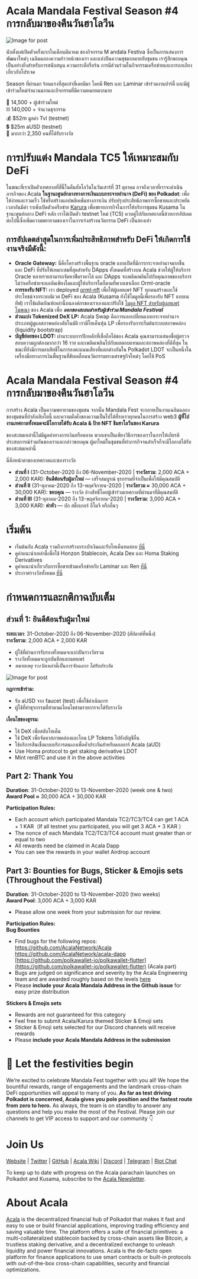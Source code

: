 # Acala Mandala Festival Season #4 การกลับมาของคืนวันฮาโลวีน

![Image for post](https://miro.medium.com/max/1600/1*7K9WRrmw92edbRTDZESqZQ.jpeg)

นับตั้งแต่เปิดตัวครั้งแรกในเดือนมีนาคม ของกิจกรรม M andala Festiva ซึ่งเป็นการแสดงการพัฒนาใหม่ๆ เฉลิมฉลองความก้าวหน้าของเรา และแบ่งปันความสุขมากมายกับชุมชน เรารู้สึกขอบคุณเป็นอย่างยิ่งสำหรับการสนับสนุน ความกระตือรือร้น การมีส่วนร่วมในกิจกรรมเครือข่ายและการถกเถียงเกี่ยวกับโปรเจค

Season ที่ผ่านมา ร้อนแรงที่สุดเท่าที่เคยมีมา โดยมี Ren และ Laminar เข้าร่วมงานปาร์ตี้ และมีผู้เข้าร่วมใหม่จำนวนมากและกิจกรรมที่มีความหมายมากมาย

👥 14,500 + ผู้เข้าร่วมใหม่  
⛓️ 140,000 + จำนวนธุรกรรม  
💰 $52m มูลค่า Tvl (testnet)  
💲 $25m aUSD (testnet)  
🎉 มากกว่า 2,350 คนที่ได้รับรางวัล

# การปรับแต่ง Mandala TC5 ให้เหมาะสมกับ DeFi

ในขณะที่เราเปิดตัวเทศกาลที่สี่นี้ในคืนฮัลโลวีนในวันเสาร์ที่ 31 ตุลาคม อาจถึงเวลาที่เราจะดำเนินภารกิจของ Acala **ในฐานะศูนย์กลางทางการเงินแบบกระจายอำนาจ (DeFi) ของ Polkadot**: เพื่อให้ง่ายและรวดเร็ว ใช้หรือสร้างแอปพลิเคชันทางการเงิน ปรับปรุงประสิทธิภาพการซื้อขายและประหยัดเวลาอันมีค่า ราเพิ่งเปิดตัวเครือข่าย [Karura](https://medium.com/acalanetwork/introducing-karura-acalas-defi-parachain-on-kusama-af2f2695b07a) เพื่อขยายภารกิจในการให้บริการชุมชน Kusama ในฐานะศูนย์กลาง DeFi หลัก เราได้เปิดตัว testnet ใหม่ (TC5) ควบคู่ไปกับเทศกาลนี้ด้วยการอัปเดตต่อไปนี้ซึ่งเพิ่มความพยายามของเราในการเร่งสร้างนวัตกรรม DeFi เป็นสองเท่า

## การอัปเดตล่าสุดในการเพิ่มประสิทธิภาพสำหรับ DeFi ให้เกิดการใช้งานจริงมีดังนี้:

- **Oracle Gateway:** นี่คือโครงสร้างพื้นฐาน oracle แบบเปิดที่มีการกระจายอำนาจมากขึ้น และ DeFi ที่ปรับให้เหมาะสมที่สุดสำหรับ DApps ทั้งหมดที่สร้างบน Acala ช่วยให้ผู้ให้บริการ Oracle หลายรายสามารถจัดหาฟีดราคาได้ และ DApps จะเพลิดเพลินไปกับคุณภาพของบริการ ไม่ว่าเครือข่ายจะแออัดเพียงใดและผู้ให้บริการใดก็ตามที่พวกเขาเลือก Orml-oracle
- **การรองรับ NFT:** เรา deployed [orml-nft](https://github.com/open-web3-stack/open-runtime-module-library/tree/master/nft) เพื่อให้ผู้เผยแพร่ NFT ทุกคนสร้างและใช้ประโยชน์จากระบบนิเวศ DeFi ของ Acala (Kusama ยังใช้โมดูลนี้เพื่อรองรับ NFT แบบเนทีฟ) เราใช้ผลิตภัณฑ์เหล่านี้บนองค์กรของเราเองและปรับใช้ [โมดูล NFT สำหรับผู้เผยแพร่โฆษณา](https://github.com/AcalaNetwork/Acala/blob/master/modules/nft/src/lib.rs) ของ Acala เพื่อ **_ออกของสะสมสำหรับผู้เข้าร่วม Mandala Festival_**
- **ส่วนแบ่ง Tokenized DeX LP:** Acala Swap คือการแลกเปลี่ยนแบบกระจายอำนาจประเภทผู้ดูแลสภาพคล่องอัตโนมัติ เรามีโทเค็นหุ้น LP เพื่อรองรับการเริ่มต้นระบบสภาพคล่อง (liquidity bootstrap)
- **บัญชีย่อยของ LDOT:** ผ่านระบบการปักหลักที่เชื่อถือได้ของ Acala คุณสามารถเสนอชื่อผู้ตรวจสอบความถูกต้องมากกว่า 16 ราย และเพลิดเพลินไปกับผลตอบแทนและสภาพคล่องที่ดีที่สุด ในขณะที่ยังมีการมอบสิทธิ์ในการลงคะแนนเสียงที่แตกต่างกันใน Polkadot LDOT จะเป็นหนึ่งในเครื่องมือทางการเงินพื้นฐานที่ขับเคลื่อนนวัตกรรมทางเศรษฐกิจใหม่ๆ โดยใช้ PoS

# Acala Mandala Festival Season #4 การกลับมาของคืนวันฮาโลวีน

การสร้าง Acala เป็นความพยายามของชุมชน จากนั้น Mandala Fest จะกลายเป็นงานเฉลิมฉลองของชุมชนที่กำลังเติบโตนี้ และความมั่งคั่งของความเป็นไปได้ที่รอเราทุกคนในการสร้าง web3 **ผู้ที่ไปงานเทศกาลทั้งหมดจะมีโอกาสได้รับ Acala & ป้าย NFT ธีมฮาโลวีนของ Karura**

ของสะสมเหล่านี้ไม่มีมูลค่าทางการเงินหรือตลาด พวกเขาเป็นเพียงวิธีการของเราในการให้เกียรติประสบการณ์ร่วมกันของเราและกล่าวขอบคุณ ผู้มาใหม่ในชุมชนที่ทำภารกิจจนสำเร็จก็จะมีโอกาสได้รับของสะสมเหล่านี้

นี่คือหน้าตาของเทศกาลและของรางวัล

- **ส่วนที่ I** (31-October-2020 ถึง 06-November-2020 | **รางวัลรวม**: 2,000 ACA + 2,000 KAR): **ยินดีต้อนรับผู้มาใหม่** — เสร็จสมบูรณ์ ธุรกรรมที่จำเป็นเพื่อให้มีคุณสมบัติ
- **ส่วนที่ II** (31-ตุลาคม-2020 ถึง 13-พฤศจิกายน-2020 | **รางวัลรวม ≈** 30,000 ACA + 30,000 KAR): **ขอบคุณ** — รางวัล อ้างสิทธิ์โดยผู้เข้าร่วมเทศกาลที่ผ่านมาที่มีคุณสมบัติ
- **ส่วนที่ III** (31-ตุลาคม-2020 ถึง 13-พฤศจิกายน-2020 | **รางวัลรวม**: 3,000 ACA + 3,000 KAR): **ค่าหัว** — บัก สติ๊กเกอร์ อีโมจิ หรืออื่นๆ

# เริ่มต้น

- เริ่มต้นกับ Acala รวมถึงการสร้างกระเป๋าเงินและรับโทเค็นทดสอบ [ที่นี่](https://github.com/AcalaNetwork/Acala/wiki/1.-Get-Started)
- ดูคำแนะนำเหล่านี้เพื่อใช้ Honzon Stablecoin, Acala Dex และ Homa Staking Derivatives
- ดูคำแนะนำเกี่ยวกับการซื้อขายข้ามเครือข่ายกับ Laminar และ Ren [ที่นี่](https://github.com/AcalaNetwork/Acala/wiki/T.-Cross-chain-DeFi)
- ประกาศรางวัลทั้งหมด [ที่นี่](https://github.com/AcalaNetwork/Acala/wiki/W.-Contribution-&-Rewards)

# กำหนดการและกติกาฉบับเต็ม

## **ส่วนที่ 1: ยินดีต้อนรับผู้มาใหม่**

**ระยะเวลา**: 31-October-2020 ถึง 06-November-2020 (สัปดาห์ที่หนึ่ง)  
**รางวัลรวม**: 2,000 ACA + 2,000 KAR

- ผู้ใช้ที่ผ่านการรับรองทั้งหมดจะแบ่งปันรางวัลรวม
- รางวัลทั้งหมดจะถูกบันทึกและเผยแพร่
- _หมายเหตุ รางวัลเหล่านี้เป็นการจับฉลาก ไม่รับประกัน_

![Image for post](https://miro.medium.com/max/3084/1*8ct_OSgiUPPcIMHlGZgfAQ.png)

**กฎการเข้าร่วม:**

- รับ aUSD จาก faucet (test) เพื่อใช้ดำเนินการ
- ผู้ใช้ที่ทำธุรกรรมที่ทำตามเงื่อนไขสามรายการจะได้รับรางวัล

**เงื่อนไขของธุรรม:**

- ใช้ DeX เพื่อสลับโทเค็น
- ใช้ DeX เพื่อจัดหาสภาพคล่องและโอน LP Tokens ไปยังบัญชีอื่น
- ใช้บริการสินเชื่อแบบบริการตนเองเพื่อค้ำประกันสำหรับดอลลาร์ Acala (aUD)
- Use Homa protocol to get staking derivative LDOT
- Mint renBTC and use it in the above activities

## **Part 2: Thank You**

**Duration**: 31-October-2020 to 13-November-2020 (week one & two)  
**Award Pool ≈** 30,000 ACA + 30,000 KAR

**Participation Rules:**

- Each account which participated Mandala TC2/TC3/TC4 can get 1 ACA + 1 KAR（If all testnet you participated, you will get 3 ACA + 3 KAR ）
- The nonce of each Mandala TC2/TC3/TC4 account must greater than or equal to two
- All rewards need be claimed in Acala Dapp
- You can see the rewards in your wallet Airdrop account

## **Part 3: Bounties for Bugs, Sticker & Emojis sets** (**Throughout the Festival**)

**Duration**: 31-October-2020 to 13-November-2020 (two weeks)  
**Award Pool**: 3,000 ACA + 3,000 KAR

- Please allow one week from your submission for our review.

**Participation Rules:  
Bug Bounties**

- Find bugs for the following repos:  
  [https://github.com/AcalaNetwork/Acala  
  ](https://github.com/AcalaNetwork/Acala)[https://github.com/AcalaNetwork/acala-dapp  
  ](https://github.com/AcalaNetwork/acala-dapp)[https://github.com/polkawallet-io/polkawallet-flutter](https://github.com/polkawallet-io/polkawallet-flutter) (Acala part)
- Bugs are judged on significance and severity by the Acala Engineering team and are awarded roughly based on the levels [here](https://github.com/AcalaNetwork/Acala/wiki/W.-Contribution-&-Rewards#runtime-bug-bounty)
- Please **include your Acala Mandala Address in the Github issue** for easy prize distribution

**Stickers & Emojis sets**

- Rewards are not guaranteed for this category
- Feel free to submit Acala/Karura themed Sticker & Emoji sets
- Sticker & Emoji sets selected for our Discord channels will receive rewards
- Please **include your Acala Mandala Address in the submission**

# 🎉 Let the festivities begin

We’re excited to celebrate Mandala Fest together with you all! We hope the bountiful rewards, range of engagements and the landmark cross-chain DeFi opportunities will appeal to many of you. **As far as test driving Polkadot is concerned, Acala gives you pole position and the fastest route from zero to hero.** As always, the team is on standby to answer any questions and help you make the most of the Festival. Please join our channels to get VIP access to support and our community 👇

# Join Us

[Website](https://acala.network/) | [Twitter](https://twitter.com/AcalaNetwork) | [GitHub](https://github.com/AcalaNetwork/Acala) | [Acala Wiki](https://github.com/AcalaNetwork/Acala/wiki) | [Discord](https://discord.gg/vdbFVCH) | [Telegram](https://t.me/acalaofficial) | [Riot Chat](https://riot.im/app/#/room/#acala:matrix.org)

To keep up to date with progress on the Acala parachain launches on Polkadot and Kusama, subscribe to the [Acala Newsletter](https://share.hsforms.com/1X9RxkXk-R62I0VNbATaDXw4h8qc).

# About Acala

[Acala](http://acala.network/) is the decentralized financial hub of Polkadot that makes it fast and easy to use or build financial applications, improving trading efficiency and saving valuable time. The platform offers a suite of financial primitives: a multi-collateralized stablecoin backed by cross-chain assets like Bitcoin, a trustless staking derivative, and a decentralized exchange to unleash liquidity and power financial innovations. Acala is the de-facto open platform for finance applications to use smart contracts or built-in protocols with out-of-the-box cross-chain capabilities, security and financial optimizations.
